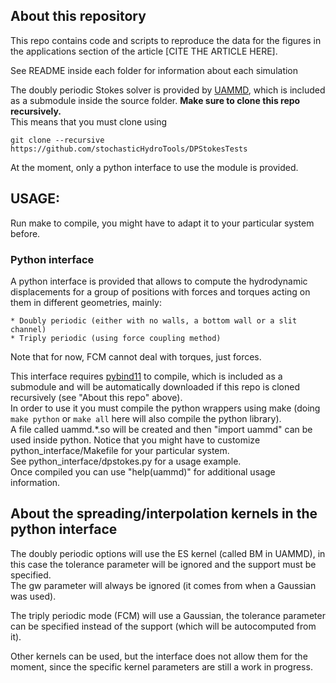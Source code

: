 ## About this repository 

This repo contains code and scripts to reproduce the data for the figures in the applications section of the article [CITE THE ARTICLE HERE].  

See README inside each folder for information about each simulation  

The doubly periodic Stokes solver is provided by [UAMMD](https://github.com/RaulPPelaez/uammd), which is included as a submodule inside the source folder. **Make sure to clone this repo recursively.**  
This means that you must clone using  
```shell
git clone --recursive https://github.com/stochasticHydroTools/DPStokesTests
```
At the moment, only a python interface to use the module is provided.

## USAGE:  

Run make to compile, you might have to adapt it to your particular system before.  
  
### Python interface

A python interface is provided that allows to compute the hydrodynamic displacements for a group of positions with forces and torques acting on them in different geometries, mainly:  

	* Doubly periodic (either with no walls, a bottom wall or a slit channel)  
	* Triply periodic (using force coupling method)  

Note that for now, FCM cannot deal with torques, just forces.

This interface requires [pybind11](https://github.com/pybind/pybind11) to compile, which is included as a submodule and will be automatically downloaded if this repo is cloned recursively (see "About this repo" above).  
In order to use it you must compile the python wrappers using make (doing ```make python``` or ```make all``` here will also compile the python library).  
A file called uammd.*.so will be created and then "import uammd" can be used inside python. Notice that you might have to customize python\_interface/Makefile for your particular system.  
See python_interface/dpstokes.py for a usage example.  
Once compiled you can use "help(uammd)" for additional usage information.  

## About the spreading/interpolation kernels in the python interface

The doubly periodic options will use the ES kernel (called BM in UAMMD), in this case the tolerance parameter will be ignored and the support must be specified.  
The gw parameter will always be ignored (it comes from when a Gaussian was used).  

The triply periodic mode (FCM) will use a Gaussian, the tolerance parameter can be specified instead of the support (which will be autocomputed from it).  

Other kernels can be used, but the interface does not allow them for the moment, since the specific kernel parameters are still a work in progress.

